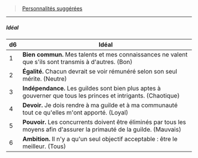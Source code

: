 ﻿---
!Generic
Id: background_membredeguilde_hd.md#idéal
ParentLink: background_membredeguilde_hd.md#personnalités-suggérées
Name: Idéal
ParentName: Personnalités suggérées
NameLevel: 5
---
> [Personnalités suggérées](hd_background_membredeguilde_personnalites_suggerees.md)

---

##### Idéal

|d6|Idéal|
|---|---|
|1|**Bien commun.** Mes talents et mes connaissances ne valent que s'ils sont transmis à d'autres. (Bon)|
|2|**Égalité.** Chacun devrait se voir rémunéré selon son seul mérite. (Neutre)|
|3|**Indépendance.** Les guildes sont bien plus aptes à gouverner que tous les princes et intrigants. (Chaotique)|
|4|**Devoir.** Je dois rendre à ma guilde et à ma communauté tout ce qu'elles m'ont apporté. (Loyal)|
|5|**Pouvoir.** Les concurrents doivent être éliminés par tous les moyens afin d'assurer la primauté de la guilde. (Mauvais)|
|6|**Ambition.** Il n'y a qu'un seul objectif acceptable : être le meilleur. (Tous)|

